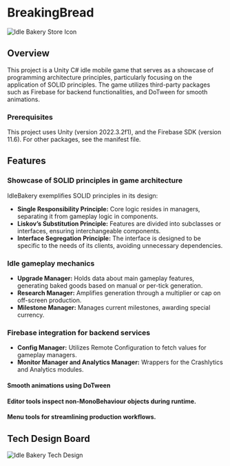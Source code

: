 # BreakingBread
![Idle Bakery Store Icon](https://i.imgur.com/iNppjlg.png)

## Overview

This project is a Unity C# idle mobile game that serves as a showcase of programming architecture principles, particularly focusing on the application of SOLID principles. 
The game utilizes third-party packages such as Firebase for backend functionalities, and DoTween for smooth animations.

### Prerequisites

This project uses Unity (version 2022.3.2f1), and the Firebase SDK (version 11.6). 
For other packages, see the manifest file.

## Features

### Showcase of SOLID principles in game architecture

IdleBakery exemplifies SOLID principles in its design:
- **Single Responsibility Principle:** Core logic resides in managers, separating it from gameplay logic in components.
- **Liskov’s Substitution Principle:** Features are divided into subclasses or interfaces, ensuring interchangeable components.
- **Interface Segregation Principle:** The interface is designed to be specific to the needs of its clients, avoiding unnecessary dependencies.

### Idle gameplay mechanics

- **Upgrade Manager:** Holds data about main gameplay features, generating baked goods based on manual or per-tick generation.
- **Research Manager:** Amplifies generation through a multiplier or cap on off-screen production.
- **Milestone Manager:** Manages current milestones, awarding special currency.

### Firebase integration for backend services

- **Config Manager:** Utilizes Remote Configuration to fetch values for gameplay managers.
- **Monitor Manager and Analytics Manager:** Wrappers for the Crashlytics and Analytics modules.

#### Smooth animations using DoTween
#### Editor tools inspect non-MonoBehaviour objects during runtime.
#### Menu tools for streamlining production workflows.


## Tech Design Board

![Idle Bakery Tech Design](https://i.imgur.com/QUthGjT.jpg)

